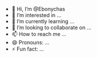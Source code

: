 - 👋 Hi, I’m @Ebonychas
- 👀 I’m interested in ...
- 🌱 I’m currently learning ...
- 💞️ I’m looking to collaborate on ...
- 📫 How to reach me ...
- 😄 Pronouns: ...
- ⚡ Fun fact: ...

<!---
Ebonychas/Ebonychas is a ✨ special ✨ repository because its `README.md` (this file) appears on your GitHub profile.
You can click the Preview link to take a look at your changes.
--->
